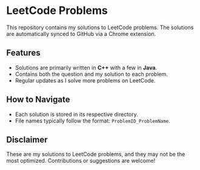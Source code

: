# LeetCode Problems

This repository contains my solutions to LeetCode problems. The solutions are automatically synced to GitHub via a Chrome extension.

## Features
- Solutions are primarily written in **C++** with a few in **Java**.
- Contains both the question and my solution to each problem.
- Regular updates as I solve more problems on LeetCode.

## How to Navigate
- Each solution is stored in its respective directory.
- File names typically follow the format: `ProblemID_ProblemName`.

## Disclaimer
These are my solutions to LeetCode problems, and they may not be the most optimized. Contributions or suggestions are welcome!
